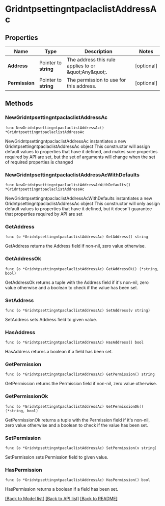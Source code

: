 # GridntpsettingntpaclaclistAddressAc

## Properties

Name | Type | Description | Notes
------------ | ------------- | ------------- | -------------
**Address** | Pointer to **string** | The address this rule applies to or \&quot;Any\&quot;. | [optional] 
**Permission** | Pointer to **string** | The permission to use for this address. | [optional] 

## Methods

### NewGridntpsettingntpaclaclistAddressAc

`func NewGridntpsettingntpaclaclistAddressAc() *GridntpsettingntpaclaclistAddressAc`

NewGridntpsettingntpaclaclistAddressAc instantiates a new GridntpsettingntpaclaclistAddressAc object
This constructor will assign default values to properties that have it defined,
and makes sure properties required by API are set, but the set of arguments
will change when the set of required properties is changed

### NewGridntpsettingntpaclaclistAddressAcWithDefaults

`func NewGridntpsettingntpaclaclistAddressAcWithDefaults() *GridntpsettingntpaclaclistAddressAc`

NewGridntpsettingntpaclaclistAddressAcWithDefaults instantiates a new GridntpsettingntpaclaclistAddressAc object
This constructor will only assign default values to properties that have it defined,
but it doesn't guarantee that properties required by API are set

### GetAddress

`func (o *GridntpsettingntpaclaclistAddressAc) GetAddress() string`

GetAddress returns the Address field if non-nil, zero value otherwise.

### GetAddressOk

`func (o *GridntpsettingntpaclaclistAddressAc) GetAddressOk() (*string, bool)`

GetAddressOk returns a tuple with the Address field if it's non-nil, zero value otherwise
and a boolean to check if the value has been set.

### SetAddress

`func (o *GridntpsettingntpaclaclistAddressAc) SetAddress(v string)`

SetAddress sets Address field to given value.

### HasAddress

`func (o *GridntpsettingntpaclaclistAddressAc) HasAddress() bool`

HasAddress returns a boolean if a field has been set.

### GetPermission

`func (o *GridntpsettingntpaclaclistAddressAc) GetPermission() string`

GetPermission returns the Permission field if non-nil, zero value otherwise.

### GetPermissionOk

`func (o *GridntpsettingntpaclaclistAddressAc) GetPermissionOk() (*string, bool)`

GetPermissionOk returns a tuple with the Permission field if it's non-nil, zero value otherwise
and a boolean to check if the value has been set.

### SetPermission

`func (o *GridntpsettingntpaclaclistAddressAc) SetPermission(v string)`

SetPermission sets Permission field to given value.

### HasPermission

`func (o *GridntpsettingntpaclaclistAddressAc) HasPermission() bool`

HasPermission returns a boolean if a field has been set.


[[Back to Model list]](../README.md#documentation-for-models) [[Back to API list]](../README.md#documentation-for-api-endpoints) [[Back to README]](../README.md)


